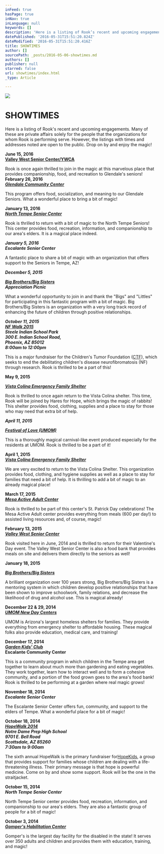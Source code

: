 ```yaml
---
inFeed: true
hasPage: true
inNav: true
inLanguage: null
keywords: []
description: 'Here is a listing of Rook’s recent and upcoming engagements. Many of these are private affairs solely for the people that the organizations for whom Rook is performing serve. However, the listings with times and addresses noted are open to the public. Drop on by and enjoy the magic!'
datePublished: '2016-05-31T15:51:20.824Z'
dateModified: '2016-05-31T15:51:20.416Z'
title: SHOWTIMES
author: []
sourcePath: _posts/2016-05-06-showtimes.md
authors: []
publisher: null
starred: false
url: showtimes/index.html
_type: Article

---
```

![](https://the-grid-user-content.s3-us-west-2.amazonaws.com/de7a204d-02bc-4532-ac1b-14c5efe103fd.png)

# SHOWTIMES

Here is a listing of Rook's recent and upcoming engagements. Many of these are private affairs solely for the people that the organizations for whom Rook is performing serve. However, the listings with times and addresses noted are open to the public. Drop on by and enjoy the magic!

**June 15, 2016**  
**[Valley West Senior Center/YWCA][0]**

Rook is once again thrilled to join in the magic at this marvelous place that provides companionship, food, and recreation to Glendale's seniors!  
**February 26, 2016**  
_**[Glendale Community Center][1]**_

This program offers food, socialization, and meaning to our Glendale Seniors. What a wonderful place to bring a bit of magic!

**January 13, 2016**  
[_**North Tempe Senior Center**_][2]

Rook is thrilled to return with a bit of magic to the North Tempe Seniors! This center provides food, recreation, information, and companionship to our area's elders. It is a magical place indeed.

_**January 5, 2016**_  
_**Escalante Senior Center**_

A fantastic place to share a bit of magic with an organization that offers support to the Seniors in Tempe, AZ!

**_December 5, 2015_**

**_[Big Brothers/Big Sisters][3]_**  
**_Appreciation Picnic_**

What a wonderful opportunity to join in and thank the "Bigs" and "Littles" for participating in this fantastic program with a bit of magic. Big Brothers/Big Sisters is an organization with a very long track record of enhancing the future of children through positive relationships.

**_October 11, 2015_**  
**_[NF Walk 2015][4]_**  
**_Steele Indian School Park_**  
**_300 E. Indian School Road,_**  
**_Phoenix, AZ 85012_**  
**_8:00am to 12:00pm_**

This is a major fundraiser for the Children's Tumor Foundation ([CTF][5]), which seeks to end the debilitating children's disease neurofibromatosis (NF) through research. Rook is thrilled to be a part of this!

**May 9, 2015**

_**[Vista Colina Emergency Family Shelter][6]**_

Rook is thrilled to once again return to the Vista Colina shelter. This time, Rook will be joined by Hares for Hope, which brings the magic of rabbits! This shelter provides food, clothing, supplies and a place to stay for those who may need that extra bit of help.

**_April 11, 2015_**

**_[Festival of Love (UMOM)][7]_**

This is a thoroughly magical carnival-like event produced especially for the residents at UMOM. Rook is thrilled to be a part of it!

**April 1, 2015**  
_**[Vista Colina Emergency Family Shelter][6]**_

We are very excited to return to the Vista Colina Shelter. This organization provides food, clothing, and hygiene supplies as well as a place to stay for families that need a bit of help. It is thrilling to add a bit of magic to an already magical place!

**March 17, 2015**  
**_[Mesa Active Adult Center][8]_**

Rook is thrilled to be part of this center's St. Patrick Day celebrations! The Mesa Active Adult center provides everything from meals (600 per day!) to assisted living resources and, of course, magic!

**February 13, 2015**  
_**[Valley West Senior Center][0]**_

Rook visited here in June, 2014 and is thrilled to return for their Valentine's Day event. The Valley West Senior Center is also a food bank that provides meals on site and delivers them directly to the seniors as well!

**January 18, 2015**

[_**Big Brothers/Big Sisters**_][3]

A brilliant organization over 100 years strong, Big Brothers/Big Sisters is a mentoring system in which children develop positive relationships that have been shown to improve schoolwork, family relations, and decrease the likelihood of drug and alcohol use. This is magical already!

**December 22 & 29, 2014**  
[_**UMOM New Day Centers**_][9]

UMOM is Arizona's largest homeless shelters for families. They provide everything from emergency shelter to affordable housing. These magical folks also provide education, medical care, and training!

**December 17, 2014**  
[_**Garden Kids' Club**_][10]  
**Escalante Community Center**

This is a community program in which children in the Tempe area get together to learn about much more than gardening and eating vegetables. They work together, learn how to interact well and to form a cohesive community, and a portion of the food grown goes to the area's food bank! Rook is thrilled to be performing at a garden where real magic grows!

**November 18, 2014**  
_**Escalante Senior Center**_

The Escalante Senior Center offers fun, community, and support to the elders of Tempe. What a wonderful place for a bit of magic!

**October 18, 2014**  
[_**HopeWalk 2014**_][11]  
_**Notre Dame Prep High School**_  
_**9701 E. Bell Road**_  
_**Scottsdale, AZ 85260**_  
_**7:30am to 9:00am**_

The sixth annual HopeWalk is the primary fundraiser for[HopeKids][12], a group that provides support for families whose children are dealing with a life-threatening illness. Their primary message is that hope is powerful medicine. Come on by and show some support. Rook will be the one in the straitjacket.

**October 15, 2014**  
_**North Tempe Senior Center**_

North Tempe Senior center provides food, recreation, information, and companionship to our area's elders. They are also a fantastic group of people for a bit of magic!

**October 3, 2014**  
**[_Gomper's Habilitation Center_][13]**

Gomper's is the largest day facility for the disabled in the state! It serves over 350 adults and children and provides them with education, training, and magic!

[0]: http://www.azfoodbanks.org/index.php/foodbank/article/ywca_of_maricopa_county_-_valley_west_center
[1]: https://www.glendaleaz.com/parksandrecreation/centers/GlendaleCommunityCenter.cfm
[2]: http://www.tempe.gov/city-hall/community-services/community-recreation-centers/north-tempe-multi-generational-center/senior-center
[3]: http://www.bbbsaz.org/site/c.bkLWKhOTLfK2E/b.6561823/k.EEE3/Home_Page.htm
[4]: http://www.kintera.org/faf/home/default.asp?ievent=1133615
[5]: http://www.ctf.org/
[6]: http://www.cassaz.org/vista-colina-emergency-family-shelter.html
[7]: https://www.facebook.com/events/346741358848203/
[8]: http://mesa.evadultresources.org/
[9]: https://www.umom.org/
[10]: https://www.facebook.com/EscalanteCommunityGarden/info?tab=overview
[11]: http://www.hopewalkaz.com/
[12]: https://www.hopekids.org/
[13]: http://gomperscenter.org/